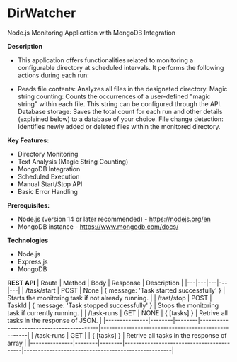 ﻿# DirWatcher
Node.js Monitoring Application with MongoDB Integration

**Description**
- This application offers functionalities related to monitoring a configurable directory at scheduled intervals. It performs the following actions during each run:

- Reads file contents: Analyzes all files in the designated directory.
Magic string counting: Counts the occurrences of a user-defined "magic string" within each file. This string can be configured through the API.
Database storage: Saves the total count for each run and other details (explained below) to a database of your choice.
File change detection: Identifies newly added or deleted files within the monitored directory.

**Key Features:**
- Directory Monitoring
- Text Analysis (Magic String Counting)
- MongoDB Integration
- Scheduled Execution
- Manual Start/Stop API
- Basic Error Handling

**Prerequisites:**
- Node.js (version 14 or later recommended) - https://nodejs.org/en
- MongoDB instance - https://www.mongodb.com/docs/

**Technologies**
- Node.js
- Express.js
- MongoDB

**REST API**
| Route | Method | Body | Response | Description |
|---|---|---|---|---|
| /task/start | POST | None | { message: 'Task started successfully' } | Starts the monitoring task if not already running. |
| /tast/stop | POST | TaskId |	{ message: 'Task stopped successfully' } | Stops the monitoring task if currently running. |
| /task-runs | GET	| NONE | { [tasks] } | Retrive all tasks in the response of JSON. |
|---------------|--------|--------|------------------------------------------|----------------------------------------------------|
| /task-runs	  | GET	   |        |	{ [tasks] }                              | Retrive all tasks in the response of array         |
|---------------|--------|--------|------------------------------------------|----------------------------------------------------|
